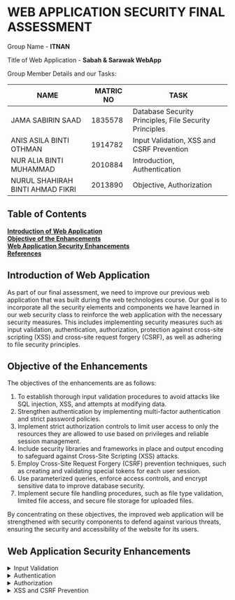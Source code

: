 # WEB APPLICATION SECURITY FINAL ASSESSMENT

Group Name - **ITNAN**<br>

Title of Web Application - **Sabah & Sarawak WebApp**<br>

Group Member Details and our Tasks:

NAME                          |MATRIC NO                      | TASK                    |
-------------------------------|-----------------------------|-----------------------------|
JAMA SABIRIN SAAD         |1835578          |Database Security Principles, File Security Principles |
ANIS ASILA BINTI OTHMAN          |    1914782         |Input Validation, XSS and CSRF Prevention       |
NUR ALIA BINTI MUHAMMAD   |2010884 |Introduction, Authentication  |
NURUL SHAHIRAH BINTI AHMAD FIKRI|2013890  |Objective, Authorization |

## Table of Contents
**[Introduction of Web Application](#introduction-of-web-application)**<br>
**[Objective of the Enhancements](#objective-of-the-enhancements)**<br>
**[Web Application Security Enhancements](#web-application-security-enhancements)**<br>
**[References](#references)**<br>

## Introduction of Web Application

As part of our final assessment, we need to improve our previous web application that was built during the web technologies course. Our goal is to incorporate all the security elements and components we have learned in our web security class to reinforce the web application with the necessary security measures. This includes implementing security measures such as input validation, authentication, authorization, protection against cross-site scripting (XSS) and cross-site request forgery (CSRF), as well as adhering to file security principles.

## Objective of the Enhancements

The objectives of the enhancements are as follows:
  1. To establish thorough input validation procedures to avoid attacks like SQL injection, XSS, and attempts at modifying data.
  2. Strengthen authentication by implementing multi-factor authentication and strict password policies.
  3. Implement strict authorization controls to limit user access to only the resources they are allowed to use based on  privileges  and reliable session management.
  4. Include security libraries and frameworks in place and output encoding to safeguard against Cross-Site Scripting (XSS) attacks.
  5. Employ Cross-Site Request Forgery (CSRF) prevention techniques, such as creating and validating special tokens for each user session.
  6. Use parameterized queries, enforce access controls, and encrypt sensitive data to improve database security.
  7. Implement secure file handling procedures, such as file type validation, limited file access, and secure file storage for uploaded files.

By concentrating on these objectives, the improved web application will be strengthened with security components to defend against various threats, ensuring the security and accessibility of the website for its users.

## Web Application Security Enhancements

<details><summary>Input Validation</summary>
Whitelist validation has been implemented for input validation. It is quick and easy to reject input that does not expressly match an allow-list or allow-pattern (verify user input against the allow-list). both on the login page and during registration. Regular expressions (Regex) have been used in the registerlogin.php and authpage.php scripts since they are efficient solutions for dealing with challenging whitelist validation logic. Additionally, sanitization will be used to protect the connect.php file against SQL injection threats.

</details>

<details><summary>Authentication</summary>
Based on the files prior to the enhancement, it is evident that the web app lacked authentication implementation. As a result, the web app was insecure and accessible to anyone without tracking or confirming the users' identities. To address this issue, we introduced an authentication function to our web app (files: registerdb.php [for register] & connect.php [for login]). This function assesses whether a subject has the authorization to perform operations on specific objects. To log in, users are required to register their personal information such as name, username, password, and residency. Initially, we designed or reviewed the authentication mechanism to ensure it accurately identifies users and validates their identity using a robust and appropriate process. Additionally, we ensured that the authentication system adheres to industry best practices by not storing the password in plaintext and using a strong hash (file: registerdb.php line 33). Furthermore, we enforce strict password policies to enhance security. This includes setting a minimum password length of 8 characters and implementing minimum password complexity requirements (file: registerlogin.php line 11-25).

</details>

<details><summary>Authorization</summary>
  
User authorization is implemented in the provided code using a PHP session and a MySQL database. It begins by creating a database connection before determining whether a form has been submitted. If the login form is submitted, the system retrieves the username and password, cleans them up to avoid SQL injection, hashes the password, and then evaluates the values with the database's information. The user is redirected to the homepage if the login is successful and the username and password are saved in session variables. If the login attempt is unsuccessful, an error message is shown. As an alternative, if the OTP request form is submitted, a random OTP is generated, saved in a session variable, and sent via email. Messages of success or failure are displayed in accordance. By verifying user credentials and implementing session-based authentication, the code assures secure authorization. Additionally, another security measures taken is terminating the user's session, ensuring the user is securely logged out and removing any session-related authorization data. It begins by starting the session, then uses session_destroy() to unset all session variables and end the session. As a result, the session ID and any data pertaining to authorization are removed entirely. The code then effectively logs the user out and increases security by preventing unauthorized access to the user's session information by redirecting them to the login page.

</details>

<details><summary>XSS and CSRF Prevention</summary>
For XSS and CSRF prevention, a couple of measures have been implemented in this web application:
  
1. Implementing CSP: A further layer of protection that aids in the detection and mitigation of specific attack types, such as data injection and cross-site scripting (XSS) assaults. These assaults are used for a variety of purposes, including virus delivery, site defacement, and data theft. The implementation has been done at HTML <meta> tag for same origin policy.

2. CSRF Token: Web attacks called CSRF attacks, which target end users via malicious links, are risky. Attackers can use a variety of methods to send CSRF links, including JavaScript, web pages, forums, blog comments, and social media posts. The user is already logged in when they click the link, which takes them to a dangerous website. This link's objective is to force the user to carry out undesired actions on the website.

3. htmlspecialschars function: Special Characters are transformed into HTML entities. The transformed result is returned as a string by this function. Through the encoding of HTML characters with specific meaning, it is mainly used as a safeguard against cross-site scripting (XSS) attacks. For example, <script> --> &ltscript&gt.
 
  
</details> 

<details><summary>Database Security Principles</summary>
To prevent sql injection attacks, the following measures have been implemented in the context of this web application project: 
  
The first step is to avoid accepting single quotation characters and boolean conditions in web applications. This type of attack can be avoided by using input sanitization methods on both the server and client sides. The input sanitization method ensures that special characters in SQL queries are escaped by using the mysqli_real-escape_string function. Second, is modifying the administrator's permitted privileges and monitoring it based on crucial admin permissions such as edit, update, and delete the database. 

</details>
  
<details><summary>File Security Principles</summary>
Below are the security measures taken on the files of the web application
  
1. Clearing the cache : The cache holds temporary data from websites that users visits, and an attacker can access user data stored in the cache, such as login credentials. Clearing the user's browser cache prevents unauthorized users from accessing specific files when they are not logged into the system. When a user logs out of the system, the session and login credentials are deleted. These also prevent attackers from performing forceful browsing to get access to system files and modify them.
  
2. Disable error: If PHP error messages are not disabled in user's browsers, an attacker might attempt to read any sensitive information from the error messages, such as table names if those tables are not present in the database. We may prevent PHP errors from being displayed in user web browsers by altering the apache web server configuration file.

3. Disable directory listing: Listing the files in the directory can lead to a vulnerability. When enabled , it shows the contents of directories without index files. If directory listing is not disabled, attackers can read and edit certain files. One of the steps taken to prevent listing directory files is the implementation of .htaccess file. Another step is setting up the Apache configuration file so that it directs users to authpage.php when they access the web application.

</details>

## References

 *Rafael, W. (2021, May 30). Two Steps Verification with PHP and Google Authenticator. https://www.rafaelwendel.com/en/2021/05/two-step-verification-with-php-and-google-authenticator/*<br>
 
 *StudentsTutorial (n.d.). Two Factor Authentication using PHP. https://www.studentstutorial.com/php/two-factor-authentication*

 *Alex. (2023, January 24). Anti-CSRF Tokens in PHP - Alex Web Develop. Alex Web Develop. https://alexwebdevelop.com/php-csrf-tokens/*

 *Content Security Policy (CSP) - HTTP | MDN. (2023, July 7). Mozilla.org. https://developer.mozilla.org/en-US/docs/Web/HTTP/CSP*

 *GramThanos/php-csrf: Single PHP library file for protection over Cross-Site Request Forgery. (2021, December 9). GitHub. https://github.com/GramThanos/php-csrf*

‌

‌

 

